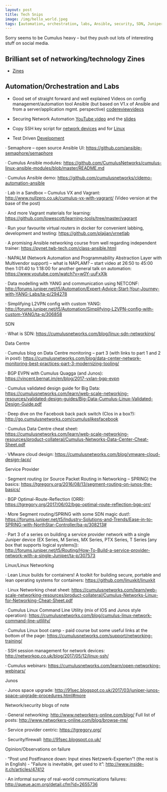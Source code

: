 ```yaml
---
layout: post
title: Tech Snips
image: /img/hello_world.jpeg
tags: [automation, orchestration, labs, Ansible, security, SDN, Juniper, Cisco, EVE-NG, VMware, NSX, ESXi, failure, IPAM, DCIM, optical, DWDM, intent, BGP, python, opendaylight]
---
```


Sorry seems to be Cumulus heavy – but they push out lots of interesting stuff on social media.

## Brilliant set of networking/technology Zines

* [Zines](https://jvns.ca/zines/)


## Automation/Orchestration and Labs

* Good set of straight forward and well explained Videos on config management/automation tool Ansible (but based on V1.x of Ansible and from a server/application mgmt. perspective) [codereviewvideos](https://www.codereviewvideos.com/course/ansible-tutorial)

* Securing Network Automation [YouTube video](https://www.youtube.com/watch?v=EXvJMv13t3A&t=3s&list=PL1eoQr97VfJnAdq1dcMJ8WQjvBqzIGeNN&index=2) and the [slides](http://blog.ipspace.net/2017/03/securing-network-automation-troopers-17.html)
* Copy SSH key script for [network devices](https://github.com/networkop/ssh-copy-net) and for [Linux](http://networkop.co.uk/blog/2017/05/12/linux-ssh/)
* Test Driven [Development](https://termlen0.github.io/2017/04/12/observations/)

·         Semaphore – open source Ansible UI: https://github.com/ansible-semaphore/semaphore

·         Cumulus Ansible modules: https://github.com/CumulusNetworks/cumulus-linux-ansible-modules/blob/master/README.md

·         Cumulus Ansible demo: https://github.com/cumulusnetworks/cldemo-automation-ansible

·         Lab in a Sandbox – Cumulus VX and Vagrant: http://www.nullzero.co.uk/cumulus-vx-with-vagrant/ (Video version at the base of the post)

·         And more Vagrant materials for learning: https://github.com/lowescott/learning-tools/tree/master/vagrant

·         Run your favourite virtual routers in docker for convenient labbing, development and testing: https://github.com/plajjan/vrnetlab

·         A promising Ansible networking course from well regarding independent trainer: https://pynet.twb-tech.com/class-ansible.html

·         NAPALM (Network Automation and Programmability Abstraction Layer with Multivendor support) – what is NAPLAM? – start video at 26:50 to 45:00 then 1:01:40 to 1:18:00 for another general talk on automation: https://www.youtube.com/watch?v=w0Y-uuFxXIk

·         Data modelling with YANG and communication using NETCONF: http://forums.juniper.net/t5/Automation/Expert-Advice-Start-Your-Journey-with-YANG-Labs/ta-p/294278

·         Simplifying L2VPN config with custom YANG: http://forums.juniper.net/t5/Automation/Simplifying-L2VPN-config-with-custom-YANG/ta-p/306858

 

SDN

·         What is SDN: https://cumulusnetworks.com/blog/linux-sdn-networking/

 

Data Centre

·         Cumulus blog on Data Centre monitoring – part 3 (with links to part 1 and 2 in post): https://cumulusnetworks.com/blog/data-center-network-monitoring-best-practices-part-3-modernizing-tooling/

·         BGP EVPN with Cumulus Quagga (and Junos): https://vincent.bernat.im/en/blog/2017-vxlan-bgp-evpn

·         Cumulus validated design guide for Big Data: https://cumulusnetworks.com/learn/web-scale-networking-resources/validated-design-guides/Big-Data-Cumulus-Linux-Validated-Design-Guide.pdf

·         Deep dive on the Facebook back pack switch (Clos in a box?): http://go.cumulusnetworks.com/cumuluslikesfacebook

·         Cumulus Data Centre cheat sheet: https://cumulusnetworks.com/learn/web-scale-networking-resources/product-collateral/Cumulus-Networks-Data-Center-Cheat-Sheet.pdf

·         VMware cloud design: https://cumulusnetworks.com/blog/vmware-cloud-design-lacp/

 

Service Provider

·         Segment routing (or Source Packet Routing in Networking – SPRING) the basics: https://tgregory.org/2016/08/13/segment-routing-on-junos-the-basics/

·         BGP Optimal-Route-Reflection (ORR):  https://tgregory.org/2017/06/02/bgp-optimal-route-reflection-bgp-orr/

·         More Segment routing/SPRING with some SDN magic dust!: https://forums.juniper.net/t5/Industry-Solutions-and-Trends/Ease-in-to-SPRING-with-NorthStar-Controller/ba-p/308213#

·         Part 3 of a series on building a service provider network with a single Juniper device (EX Series, M Series, MX Series, PTX Series, T Series [any box that supports logical systems]): http://forums.juniper.net/t5/Routing/How-To-Build-a-service-provider-network-with-a-single-Juniper/ta-p/307573

 

Linux/Linux Networking

·         Lean Linux builds for containers! A toolkit for building secure, portable and lean operating systems for containers: https://github.com/linuxkit/linuxkit

·         Linux Networking cheat sheet: https://cumulusnetworks.com/learn/web-scale-networking-resources/product-collateral/Cumulus-Networks-Linux-for-Networking-Cheat-Sheet.pdf

·         Cumulus Linux Command Line Utility (mix of IOS and Junos style operation): https://cumulusnetworks.com/blog/cumulus-linux-network-command-line-utlility/

·         Cumulus Linux boot camp - paid course but some useful links at the bottom of the page: https://cumulusnetworks.com/support/networking-training/

·         SSH session management for network devices: http://networkop.co.uk/blog/2017/05/12/linux-ssh/

·         Cumulus webinars: https://cumulusnetworks.com/learn/open-networking-webinars/

 

Junos

·         Junos space upgrade: http://91sec.blogspot.co.uk/2017/03/juniper-junos-space-upgrade-procedures.html#more

 

Network/security blogs of note

·         General networking: http://www.networkers-online.com/blog/ Full list of posts: http://www.networkers-online.com/blog/browse-me/

·         Service provider centric: https://tgregory.org/

·         Security/firewall: http://91sec.blogspot.co.uk/

 

Opinion/Observations on failure

·         “Post und Postfinance down: Input eines Netzwerk-Experten”! (the rest is in English) - "Failure is inevitable, get used to it”: http://www.inside-it.ch/articles/47412

·         An informal survey of real-world communications failures: http://queue.acm.org/detail.cfm?id=2655736

